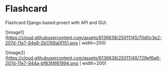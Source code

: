 # Flashcard
Flashcard Django based proect with API and GUI.

![image1](https://cloud.githubusercontent.com/assets/6136638/25011145/70d0c3e2-207d-11e7-84e8-2b1769a0f151.png | width=200)

![image2](https://cloud.githubusercontent.com/assets/6136638/25011148/729ef6a8-207d-11e7-944a-bf83f4f61994.png | width=200)





